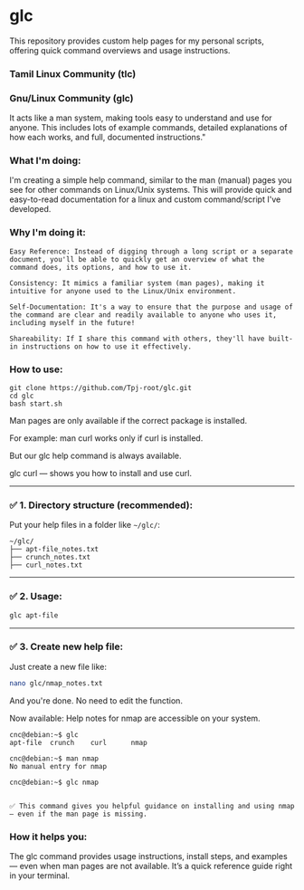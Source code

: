 # glc
This repository provides custom help pages for my personal scripts, offering quick command overviews and usage instructions.


### Tamil Linux Community (tlc)

### Gnu/Linux Community (glc)


It acts like a man system, making tools easy to understand and use for anyone. 
This includes lots of example commands, detailed explanations of how each works, and full, documented instructions."


### What I'm doing:

I'm creating a simple help command, similar to the man (manual) pages you see for other commands on Linux/Unix systems. This will provide quick and easy-to-read documentation for a linux and custom command/script I've developed.


### Why I'm doing it:

    Easy Reference: Instead of digging through a long script or a separate document, you'll be able to quickly get an overview of what the command does, its options, and how to use it.

    Consistency: It mimics a familiar system (man pages), making it intuitive for anyone used to the Linux/Unix environment.

    Self-Documentation: It's a way to ensure that the purpose and usage of the command are clear and readily available to anyone who uses it, including myself in the future!
    
    Shareability: If I share this command with others, they'll have built-in instructions on how to use it effectively.
    
    
    
### How to use:

```
git clone https://github.com/Tpj-root/glc.git
cd glc
bash start.sh

```


Man pages are only available if the correct package is installed.

For example: man curl works only if curl is installed.

But our glc help command is always available.

glc curl — shows you how to install and use curl.



---

### ✅ 1. **Directory structure (recommended):**

Put your help files in a folder like `~/glc/`:

```
~/glc/
├── apt-file_notes.txt
├── crunch_notes.txt
├── curl_notes.txt
```


---

### ✅ 2. **Usage:**

```bash
glc apt-file

```

---

### ✅ 3. **Create new help file:**

Just create a new file like:

```bash
nano glc/nmap_notes.txt

```

And you're done. No need to edit the function.


Now available: Help notes for nmap are accessible on your system.

```
cnc@debian:~$ glc 
apt-file  crunch    curl      nmap

cnc@debian:~$ man nmap 
No manual entry for nmap

cnc@debian:~$ glc nmap 


✅ This command gives you helpful guidance on installing and using nmap — even if the man page is missing.

```




### How it helps you:


The glc command provides usage instructions, install steps, and examples — even when man pages are not available. It’s a quick reference guide right in your terminal.



